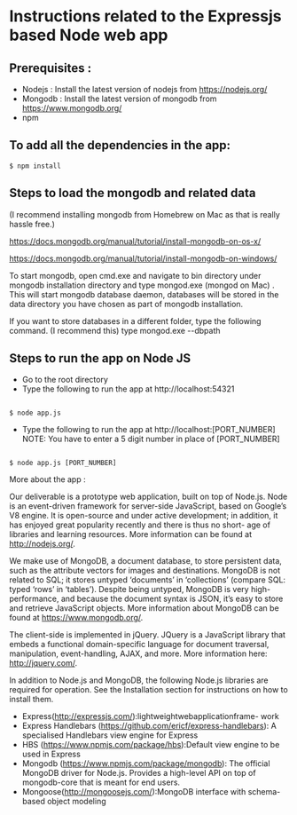# Instructions related to the Expressjs based Node web app

## Prerequisites :

* Nodejs : Install the latest version of nodejs from https://nodejs.org/
* Mongodb : Install the latest version of mongodb from https://www.mongodb.org/
* npm

## To add all the dependencies in the app:

```
$ npm install
```


## Steps to load the mongodb and related data

(I recommend installing mongodb from Homebrew on Mac as that is really hassle free.)

https://docs.mongodb.org/manual/tutorial/install-mongodb-on-os-x/

https://docs.mongodb.org/manual/tutorial/install-mongodb-on-windows/

To start mongodb, open cmd.exe and navigate to bin directory under mongodb installation directory and type mongod.exe (mongod on Mac) . This will start mongodb database daemon, databases will be stored in the data directory you have chosen as part of mongodb installation.

If you want to store databases in a different folder, type the following command. (I recommend this)
type  mongod.exe --dbpath <path to the data folder>


## Steps to run the app on Node JS

* Go to the root directory
* Type the following to run the app at http://localhost:54321
````

$ node app.js
````
* Type the following to run the app at http://localhost:[PORT_NUMBER]
NOTE: You have to enter a 5 digit number in place of [PORT_NUMBER]
````

$ node app.js [PORT_NUMBER]
````



More about the app :

Our deliverable is a prototype web application, built on top of Node.js. Node is an event-driven framework for server-side JavaScript, based on Google’s V8 engine. It is open-source and under active development; in addition, it has enjoyed great popularity recently and there is thus no short- age of libraries and learning resources. More information can be found at http://nodejs.org/.

We make use of MongoDB, a document database, to store persistent data, such as the attribute vectors for images and destinations. MongoDB is not related to SQL; it stores untyped ‘documents’ in ‘collections’ (compare SQL: typed ‘rows’ in ‘tables’). Despite being untyped, MongoDB is very high-performance, and because the document syntax is JSON, it’s easy to store and retrieve JavaScript objects. More information about MongoDB can be found at https://www.mongodb.org/.

The client-side is implemented in jQuery. JQuery is a JavaScript library that embeds a functional domain-specific language for document traversal, manipulation, event-handling, AJAX, and more. More information here: http://jquery.com/.


In addition to Node.js and MongoDB, the following Node.js libraries are required for operation. See the Installation section for instructions on how to install them.

* Express(http://expressjs.com/):lightweightwebapplicationframe-
work
* Express Handlebars (https://github.com/ericf/express-handlebars): A specialised Handlebars view engine for Express
* HBS (https://www.npmjs.com/package/hbs):Default view engine to be used in Express
* Mongodb (https://www.npmjs.com/package/mongodb): The official MongoDB driver for Node.js. Provides a high-level API on top of mongodb-core that is meant for end users.
* Mongoose(http://mongoosejs.com/):MongoDB interface with schema-based object modeling
